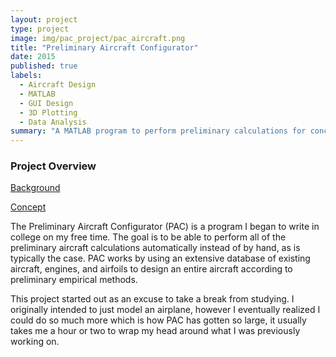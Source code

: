 ```yaml
---
layout: project
type: project
image: img/pac_project/pac_aircraft.png
title: "Preliminary Aircraft Configurator"
date: 2015
published: true
labels:
  - Aircraft Design
  - MATLAB
  - GUI Design
  - 3D Plotting
  - Data Analysis
summary: "A MATLAB program to perform preliminary calculations for conceptual designs."
---
```


<h3>Project Overview</h3>

<a href="pac_background.html">Background</a>

<a href="pac_concept.html">Concept</a>

The Preliminary Aircraft Configurator (PAC) is a program I began to write in college on my free time. The goal is to be able to perform all of the preliminary aircraft calculations automatically instead of by hand, as is typically the case. PAC works by using an extensive database of existing aircraft, engines, and airfoils to design an entire aircraft according to preliminary empirical methods.

This project started out as an excuse to take a break from studying. I originally intended to just model an airplane, however I eventually realized I could do so much more which is how PAC has gotten so large, it usually takes me a hour or two to wrap my head around what I was previously working on.

